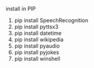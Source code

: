 install in PIP
1) pip install SpeechRecognition
2) pip install pyttsx3
3) pip install datetime
4) pip install wikipedia
5) pip install pyaudio
6) pip install pyjokes
7) pip install winshell
